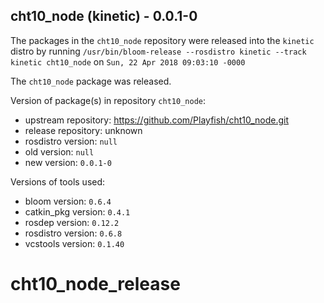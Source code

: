 ## cht10_node (kinetic) - 0.0.1-0

The packages in the `cht10_node` repository were released into the `kinetic` distro by running `/usr/bin/bloom-release --rosdistro kinetic --track kinetic cht10_node` on `Sun, 22 Apr 2018 09:03:10 -0000`

The `cht10_node` package was released.

Version of package(s) in repository `cht10_node`:

- upstream repository: https://github.com/Playfish/cht10_node.git
- release repository: unknown
- rosdistro version: `null`
- old version: `null`
- new version: `0.0.1-0`

Versions of tools used:

- bloom version: `0.6.4`
- catkin_pkg version: `0.4.1`
- rosdep version: `0.12.2`
- rosdistro version: `0.6.8`
- vcstools version: `0.1.40`


# cht10_node_release